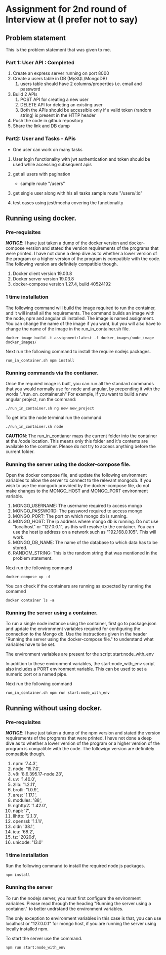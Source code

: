 # Assignment for 2nd round of Interview at (I prefer not to say)

## Problem statement
This is the problem statement that was given to me.

### Part 1: User  API : Completed
1. Create an express server running on port 8000
2. Create a users table in DB (MySQL/MongoDB)
   1. users table should have 2 columns/properties i.e. email and password
3. Build 2 APIs
   1. POST API for creating a new user
   2. DELETE API for deleting an existing user
   3. Both the APIs should be accessible only if a valid token (random string) is present in the HTTP header
4. Push the code in github repository
5. Share the link and DB dump

### Part2: User and Tasks - APis
 
 -  One user can work on many tasks

1. User login functionality with jwt authentication and token should be used while accessing subsequent apis 

2. get all users with pagination
   - sample route "/users"

3. get single user along with his all tasks
   sample route "/users/:id"

4. test cases using jest/mocha covering the functionality


## Running using docker.
### Pre-requisites
***NOTICE***: I have just taken a dump of the docker version and docker-compose version and stated the version requirements of the programs that were printed. I have not done a deep dive as to whether a lower version of the program or a higher version of the program is compatible with the code. The following version are definitely compatible though.
1. Docker client version 19.03.8
2. Docker server version 19.03.8
3. docker-compose version 1.27.4, build 40524192

### 1 time installation
The following command will build the image required to run the container, and it will install all the requirements. The command builds an image with the node, npm and angular cli installed. The image is named assignment. You can change the name of the image if you want, but you will also have to change the name of the image in the run_in_container.sh file.

```docker image build -t assignment:latest -f docker_images/node_image docker_images/```

Next run the following command to install the require nodejs packages.

```run_in_container.sh npm install```

### Running commands via the contianer.
Once the required image is built, you can run all the standard commands that you would normally use for node and angular, by prepending it with the words "./run_on_container.sh"
For example, if you want to build a new angular project, run the command:

```./run_in_container.sh ng new new_project```

To get into the node terminal run the command

```./run_in_container.sh node```

**CAUTION**: The run_in_contianer maps the current folder into the container at the /code location. This means only this folder and it's contents are available to the container. Please do not try to access anything before the current folder.

### Running the server using the docker-compose file.
Open the docker compose file, and update the following environment variables to allow the server to connect to the relevant mongodb.
If you wish to use the mongodb provided by the docker-compose file, do not make changes to the MONGO_HOST and MONGO_PORT environment variable.
1. MONGO_USERNAME: The username required to access mongo
2. MONGO_PASSWORD: The password required to access mongo
3. MONGO_PORT: The port on which mongo db is running.
4. MONGO_HOST: The ip address where mongo db is running. Do not use "localhost" or "127.0.0.1", as this will resolve to the container. You can use the host ip address on a network such as "192.168.0.105". This will work.
5. MONGO_DB_NAME: The name of the database to which data has to be stored.
6. RANDOM_STRING: This is the random string that was mentioned in the problem statement.

Next run the following command

```docker-compose up -d```

You can check if the containers are running as expected by running the comamnd

```docker container ls -a```

### Running the server using a container.
To run a single node instance using the container, first go to package.json and update the environment variables required for configuring the connection to the Mongo db. Use the instructions given in the header "Running the server using the docker-compose file." to understand what variables have to be set.

The environment variables are present for the script start:node_with_env

In addition to these environment variables, the start:node_with_env script also includes a PORT environment variable. This can be used to set a numeric port or a named pipe.

Next run the following command

```run_in_container.sh npm run start:node_with_env```


## Running without using docker.

### Pre-requisites
***NOTICE***: I have just taken a dump of the npm version and stated the version requirements of the programs that were printed. I have not done a deep dive as to whether a lower version of the program or a higher version of the program is compatible with the code. The followign version are definitely compatible though.
1. npm: '7.4.3',
1. node: '15.7.0',
1. v8: '8.6.395.17-node.23',
1. uv: '1.40.0',
1. zlib: '1.2.11',
1. brotli: '1.0.9',
1. ares: '1.17.1',
1. modules: '88',
1. nghttp2: '1.42.0',
1. napi: '7',
1. llhttp: '2.1.3',
1. openssl: '1.1.1i',
1. cldr: '38.1',
1. icu: '68.2',
1. tz: '2020d',
1. unicode: '13.0'

### 1 time installation
Run the following command to install the required node js packages.

```npm install```

### Running the server
To run the nodejs server, you must first configure the environment variables. Please read through the heading "Running the server using a container." to better undrstand the environment variables.

The only exception to environment variables in this case is that, you can use localhost or "127.0.0.1" for mongo host, if you are running the server using locally installed npm.

To start the server use the command.

```npm run start:node_with_env```
